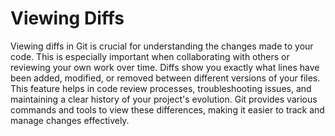 # Viewing Diffs

Viewing diffs in Git is crucial for understanding the changes made to your code. This is especially important when collaborating with others or reviewing your own work over time. Diffs show you exactly what lines have been added, modified, or removed between different versions of your files. This feature helps in code review processes, troubleshooting issues, and maintaining a clear history of your project's evolution. Git provides various commands and tools to view these differences, making it easier to track and manage changes effectively.